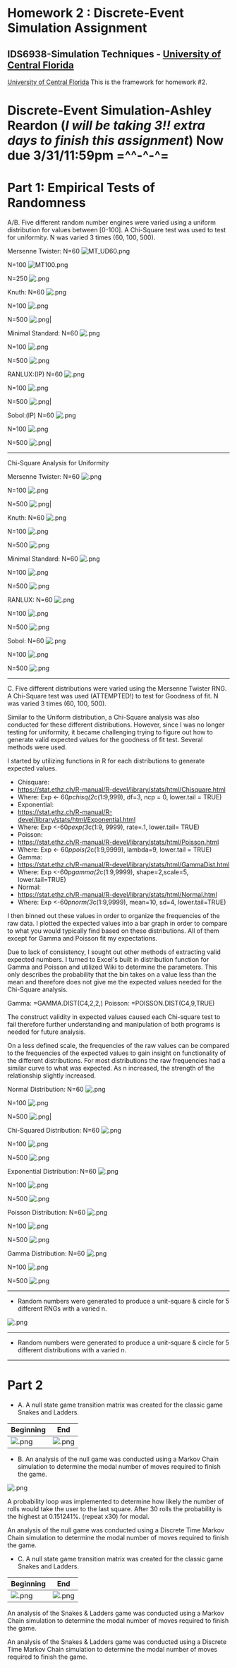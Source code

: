﻿# Homework 2 :  Discrete-Event Simulation Assignment

## IDS6938-Simulation Techniques - [University of Central Florida](http://www.ist.ucf.edu/grad/)

[University of Central Florida](http://www.ist.ucf.edu/grad/)
This is the framework for homework #2. 
# Discrete-Event Simulation-Ashley Reardon (*I will be taking 3!! extra days to finish this assignment*) Now due 3/31/11:59pm =^^-^-^=



# Part 1: Empirical Tests of Randomness
A/B. Five different random number engines were varied using a uniform distribution for values between [0-100]. A Chi-Square test was used to test for uniformity. N was varied 3 times (60, 100, 500).

Mersenne Twister:
N=60
![MT_UD60.png](https://www.dropbox.com/s/radf8c2djvk3yhd/MT_UD60.png?dl=0&raw=1)

N=100
![MT100.png](https://www.dropbox.com/s/3l5vxdnmmphwsbj/MT100.png?dl=0&raw=1)

N=250
![ .png](https://www.dropbox.com/s/rutmk77j79qe2nu/MT500.png?dl=0&raw=1)

Knuth:
N=60
![ .png]( https://www.dropbox.com/s/mlgwzb3mt6gjop3/KH60.png?dl=0&raw=1)

N=100
![ .png](https://www.dropbox.com/s/yrznrcpvxbpeenl/KH00.png?dl=0&raw=1)

N=500
![ .png]( https://www.dropbox.com/s/360penyqz2ixdu0/KH500.png?dl=0&raw=1)|

Minimal Standard:
N=60
![ .png]( https://www.dropbox.com/s/n90v8wtmlj3gxwq/MSTD_60.png?dl=0&raw=1)

N=100
![ .png]( https://www.dropbox.com/s/zy2olsuo7jgpn9q/MSTD_100.png?dl=0&raw=1) 

N=500
![ .png]( https://www.dropbox.com/s/qn5nrsa1k3jb0vw/MSTD_500.png?dl=0&raw=1)

RANLUX:(IP)
N=60
![ .png]( https://www.dropbox.com/s/n4swj038p4qhplt/RL_60.png?dl=0&raw=1)

N=100
![ .png]( https://www.dropbox.com/s/fdblvu5dee22ybq/RLC_100.png?dl=0&raw=1)

N=500
![ .png]( https://www.dropbox.com/s/r4k5nnlirydsd6e/RL_500.png?dl=0&raw=1)|

Sobol:(IP)
N=60
![ .png]( https://www.dropbox.com/s/sotupintdfa6typ/SO_60.png?dl=0&raw=1)

N=100
![ .png]( https://www.dropbox.com/s/62pf6954rms3ehp/SO_100.png?dl=0&raw=1)

N=500
![ .png]( https://www.dropbox.com/s/gwohxjxwjnat6qi/SO_500.png?dl=0&raw=1)|

---

Chi-Square Analysis for Uniformity

Mersenne Twister:
N=60
![ .png]( https://www.dropbox.com/s/lqjm2yj97hkjgdk/MTC60.png?dl=0&raw=1)

N=100
![ .png]( https://www.dropbox.com/s/6vbzvoz4p1x0kkw/MT_Chi_UD100.png?dl=0&raw=1)

N=500
![ .png]( https://www.dropbox.com/s/b9j1wtq342a8dgy/MT_UD_CHI_500.png?dl=0&raw=1)|

Knuth:
N=60
![ .png]( https://www.dropbox.com/s/oda190g4ejntydd/KC60.png?dl=0&raw=1)

N=100
![ .png]( https://www.dropbox.com/s/paa45dur6tymk9j/KC100.png?dl=0&raw=1)

N=500
![ .png]( https://www.dropbox.com/s/0jbs92ywbhvjsum/KC500.png?dl=0&raw=1)

Minimal Standard:
N=60
![ .png]( https://www.dropbox.com/s/nrxagwfc877rvuq/MSTD_CHI_60tbl.png?dl=0&raw=1)

N=100
![ .png]( https://www.dropbox.com/s/1dugcu2v5nfbneo/MSTD_CHI_100.png?dl=0&raw=1)

N=500
![ .png]( https://www.dropbox.com/s/dzwu7jopavye9qt/MSTD_500_CHI.png?dl=0&raw=1)

RANLUX:
N=60
![ .png]( https://www.dropbox.com/s/j1043h4ob4cldop/RLCh_60.png?dl=0&raw=1)

N=100
![ .png]( https://www.dropbox.com/s/t4p6vecrj9m31c9/RLCh_100.png?dl=0&raw=1)

N=500
![ .png]( https://www.dropbox.com/s/enkdez1cuvr66pv/RLCh_500.png?dl=0&raw=1)

Sobol:
N=60
![ .png]( https://www.dropbox.com/s/st74te4i3suenl0/SO_C_60.png?dl=0&raw=1)

N=100
![ .png]( https://www.dropbox.com/s/akgwuzsm4ai578i/SO_C_100.png?dl=0&raw=1)

N=500
![ .png]( https://www.dropbox.com/s/jse84rfcjogdi07/SO_C_500.png?dl=0&raw=1)

---
C. Five different distributions were varied using the Mersenne Twister RNG. A Chi-Square test was used (ATTEMPTED!) to test for Goodness of fit. N was varied 3 times (60, 100, 500).

Similar to the Uniform distribution, a Chi-Square analysis was also conducted for these different distributions. However, since I was no longer testing for uniformity, it became challenging trying to figure out how to generate valid expected values for the goodness of fit test. Several methods were used.

I started by utilizing functions in R for each distributions to generate expected values.
* Chisquare: 
* https://stat.ethz.ch/R-manual/R-devel/library/stats/html/Chisquare.html 
* Where: Exp <- 60*pchisq(2*c(1:9,999), df=3, ncp = 0, lower.tail = TRUE)
* Exponential: 
* https://stat.ethz.ch/R-manual/R-devel/library/stats/html/Exponential.html
* Where: Exp <-60*pexp(3*c(1:9, 9999), rate=.1, lower.tail= TRUE)
* Poisson: 
* https://stat.ethz.ch/R-manual/R-devel/library/stats/html/Poisson.html
* Where: Exp <- 60*ppois(2*c(1:9,9999), lambda=9, lower.tail = TRUE)
* Gamma: 
* https://stat.ethz.ch/R-manual/R-devel/library/stats/html/GammaDist.html
* Where: Exp <-60*pgamma(2*c(1:9,9999), shape=2,scale=5, lower.tail=TRUE)
* Normal:
* https://stat.ethz.ch/R-manual/R-devel/library/stats/html/Normal.html
* Where: Exp <-60*pnorm(3*c(1:9,9999), mean=10, sd=4, lower.tail=TRUE)

I then binned out these values in order to organize the frequencies of the raw data. I plotted the expected values into a bar graph in order to compare to what you would typically find based on these distributions. All of them except for Gamma and Poisson fit my expectations. 

Due to lack of consistency, I sought out other methods of extracting valid expected numbers. I turned to Excel's built in distribution function for Gamma and Poisson and utilized Wiki to determine the parameters. This only describes the probability that the bin takes on a value less than the mean and therefore does not give me the expected values needed for the Chi-Square analysis.

Gamma: =GAMMA.DIST(C4,2,2,)
Poisson: =POISSON.DIST(C4,9,TRUE)

The construct validity in expected values caused each Chi-square test to fail therefore further understanding and manipulation of both programs is needed for future analysis. 

On a less defined scale, the frequencies of the raw values can be compared to the frequencies of the expected values to gain insight on functionality of the different distributions. For most distributions the raw frequencies had a similar curve to what was expected. As n increased, the strength of the relationship slightly increased.

Normal Distribution:
N=60
![ .png]( https://www.dropbox.com/s/ailg2wal0bovg82/NML60.png?dl=0&raw=1)

N=100
![ .png]( https://www.dropbox.com/s/0dohq5h5peh49ju/NML100.png?dl=0&raw=1)

N=500
![ .png]( https://www.dropbox.com/s/q7tak1cqiptdg9h/NML500.png?dl=0&raw=1)|

Chi-Squared Distribution:
N=60
![ .png]( https://www.dropbox.com/s/b5f9p70imx8xsj4/CSQ60.png?dl=0&raw=1)

N=100
![ .png]( https://www.dropbox.com/s/45gwhf8roglm8qm/CSQ100.png?dl=0&raw=1)

N=500
![ .png]( https://www.dropbox.com/s/du42oapyvhzo5a9/CSQ500.png?dl=0&raw=1)

Exponential Distribution:
N=60
![ .png]( https://www.dropbox.com/s/io7kgeqhp7kzyvi/EXP60.png?dl=0&raw=1)

N=100
![ .png]( https://www.dropbox.com/s/p8v8hgx22kkeblz/EXP100.png?dl=0&raw=1)

N=500
![ .png]( https://www.dropbox.com/s/5jon9zc1h6bfngg/EXP500.png?dl=0&raw=1)

Poisson Distribution:
N=60
![ .png]( https://www.dropbox.com/s/7aqa50akdgo7zhh/POIS60.png?dl=0&raw=1)

N=100
![ .png]( https://www.dropbox.com/s/vmb78urr9cxtqxc/POIS100.png?dl=0&raw=1)

N=500
![ .png]( https://www.dropbox.com/s/5fg8320o9lurk8l/POIS500.png?dl=0&raw=1)

Gamma Distribution:
N=60
![ .png]( https://www.dropbox.com/s/p3yn7u6v5jeiwtb/GAA60.png?dl=0&raw=1)

N=100
![ .png]( https://www.dropbox.com/s/md4d2w8jgk5s1gu/GAA100.png?dl=0&raw=1)

N=500
![ .png]( https://www.dropbox.com/s/seur6etogn5iaj1/GAA500.png?dl=0&raw=1)


---

* Random numbers were generated to produce a unit-square & circle for 5 different RNGs with a varied n. 

![ .png]( https://www.dropbox.com/s/5yhe6vzmseircsk/de_1.png?dl=0&raw=1)

---

* Random numbers were generated to produce a unit-square & circle for 5 different distributions with a varied n.


---

# Part 2

* A. A null state game transition matrix was created for the classic game Snakes and Ladders.

|Beginning|End|
| ---- | ---|
|![ .png]( https://www.dropbox.com/s/70020ngc3dvzxv7/nullstart.png?dl=0&raw=1)| ![ .png]( https://www.dropbox.com/s/8fdgls06q4e2pr1/nullend.png?dl=0&raw=1)|

* B. An analysis of the null game was conducted using a Markov Chain simulation to determine the modal number of moves required to finish the game.

![ .png]( https://www.dropbox.com/s/11icr08p8vy5qha/NullM.png?dl=0&raw=1)

A probability loop was implemented to determine how likely the number of rolls would take the user to the last square. After 30 rolls the probability is the highest at 0.151241%. (repeat x30) for modal.

An analysis of the null game was conducted using a Discrete Time Markov Chain simulation to determine the modal number of moves required to finish the game.

* C. A null state game transition matrix was created for the classic game Snakes and Ladders.

|Beginning|End|
| ---- | ---|
|![ .png]( https://www.dropbox.com/s/dbybvtot64gfbwe/SL_begin.png?dl=0&raw=1)| ![ .png]( https://www.dropbox.com/s/vfu6vb53bwpza3a/SL_end.png?dl=0&raw=1)|

An analysis of the Snakes & Ladders game was conducted using a Markov Chain simulation to determine the modal number of moves required to finish the game.

An analysis of the Snakes & Ladders game was conducted using a Discrete Time Markov Chain simulation to determine the modal number of moves required to finish the game.

